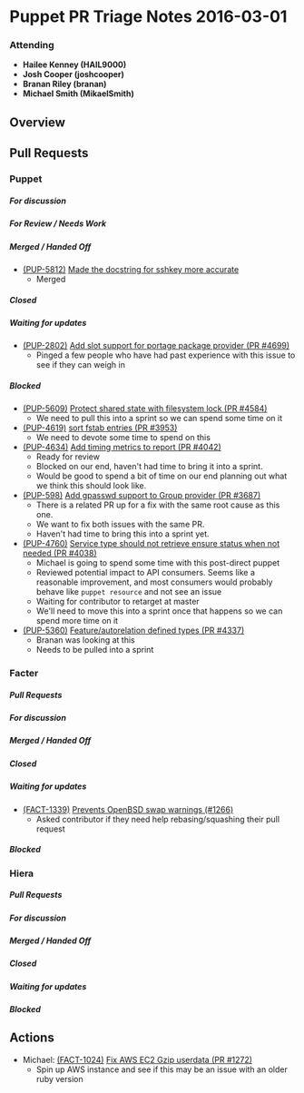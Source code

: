 # Puppet PR Triage Notes 2016-03-01

### Attending
* **Hailee Kenney (HAIL9000)**
* **Josh Cooper (joshcooper)**
* **Branan Riley (branan)**
* **Michael Smith (MikaelSmith)**

## Overview

## Pull Requests

### Puppet

##### For discussion

##### For Review / Needs Work

##### Merged / Handed Off

* [(PUP-5812)](https://tickets.puppetlabs.com/browse/PUP-5812) [Made the docstring for sshkey more accurate](https://github.com/puppetlabs/puppet/pull/4509)
  - Merged

##### Closed

##### Waiting for updates

* [(PUP-2802)](https://tickets.puppetlabs.com/browse/PUP-2802) [Add slot support for portage package provider (PR #4699)](https://github.com/puppetlabs/puppet/pull/4699)
  - Pinged a few people who have had past experience with this issue to see if they can weigh in

##### Blocked

* [(PUP-5609)](https://tickets.puppetlabs.com/browse/PUP-5609) [Protect shared state with filesystem lock (PR #4584)](https://github.com/puppetlabs/puppet/pull/4584)
  - We need to pull this into a sprint so we can spend some time on it
* [(PUP-4619)](https://tickets.puppetlabs.com/browse/PUP-4619) [sort fstab entries (PR #3953)](https://github.com/puppetlabs/puppet/pull/3953)
  - We need to devote some time to spend on this
* [(PUP-4634)](https://tickets.puppetlabs.com/browse/PUP-4634) [Add timing metrics to report (PR #4042)](https://github.com/puppetlabs/puppet/pull/4042)
  - Ready for review
  - Blocked on our end, haven't had time to bring it into a sprint.
  - Would be good to spend a bit of time on our end planning out what we think this should look like.
* [(PUP-598)](https://tickets.puppetlabs.com/browse/PUP-598) [Add gpasswd support to Group provider (PR #3687)](https://github.com/puppetlabs/puppet/pull/3687)
  - There is a related PR up for a fix with the same root cause as this one.
  - We want to fix both issues with the same PR.
  - Haven't had time to bring this into a sprint yet.
* [(PUP-4760)](https://tickets.puppetlabs.com/browse/PUP-4760) [Service type should not retrieve ensure status when not needed (PR #4038)](https://github.com/puppetlabs/puppet/pull/4038)
  - Michael is going to spend some time with this post-direct puppet
  - Reviewed potential impact to API consumers. Seems like a reasonable improvement, and most consumers would probably behave like `puppet resource` and not see an issue
  - Waiting for contributor to retarget at master
  - We'll need to move this into a sprint once that happens so we can spend more time on it
* [(PUP-5360)](https://tickets.puppetlabs.com/browse/PUP-5360) [Feature/autorelation defined types (PR #4337)](https://github.com/puppetlabs/puppet/pull/4337)
  - Branan was looking at this
  - Needs to be pulled into a sprint

### Facter

##### Pull Requests

##### For discussion

##### Merged / Handed Off

##### Closed

##### Waiting for updates

* [(FACT-1339)](https://tickets.puppetlabs.com/browse/FACT-1339) [Prevents OpenBSD swap warnings (#1266)](https://github.com/puppetlabs/facter/pull/1266)
  - Asked contributor if they need help rebasing/squashing their pull request

##### Blocked

### Hiera

##### Pull Requests

##### For discussion

##### Merged / Handed Off

##### Closed

##### Waiting for updates

##### Blocked

## Actions

* Michael: [(FACT-1024)](https://tickets.puppetlabs.com/browse/FACT-1024) [Fix AWS EC2 Gzip userdata (PR #1272)](https://github.com/puppetlabs/facter/pull/1272)
  - Spin up AWS instance and see if this may be an issue with an older ruby version


